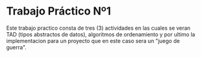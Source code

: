 # Trabajo Práctico Nº1

Este trabajo practico consta de tres (3) actividades en las cuales se veran TAD (tipos abstractos de datos), algoritmos de ordenamiento y por ultimo la implementacion para un proyecto que en este caso sera un "juego de guerra". 
